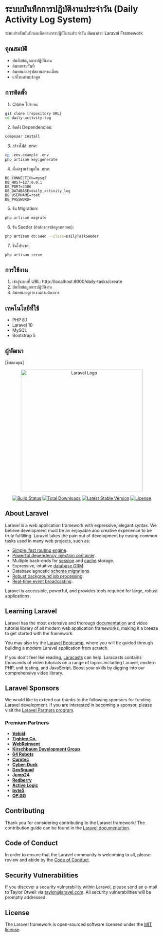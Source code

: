# ระบบบันทึกการปฏิบัติงานประจำวัน (Daily Activity Log System)

ระบบสำหรับบันทึกและติดตามการปฏิบัติงานประจำวัน พัฒนาด้วย Laravel Framework

## คุณสมบัติ
- บันทึกข้อมูลการปฏิบัติงาน
- ค้นหาตามวันที่
- ค้นหาและสรุปสถานะตามเดือน
- แก้ไขและลบข้อมูล

## การติดตั้ง

1. Clone โปรเจค:
```bash
git clone [repository URL]
cd daily-activity-log
```

2. ติดตั้ง Dependencies:
```bash
composer install
```

3. สร้างไฟล์ .env:
```bash
cp .env.example .env
php artisan key:generate
```

4. ตั้งค่าฐานข้อมูลใน .env:
```
DB_CONNECTION=mysql
DB_HOST=127.0.0.1
DB_PORT=3306
DB_DATABASE=daily_activity_log
DB_USERNAME=root
DB_PASSWORD=
```

5. รัน Migration:
```bash
php artisan migrate
```

6. รัน Seeder (ถ้าต้องการข้อมูลทดสอบ):
```bash
php artisan db:seed --class=DailyTaskSeeder
```

7. รันโปรเจค:
```bash
php artisan serve
```

## การใช้งาน
1. เข้าสู่ระบบที่ URL: http://localhost:8000/daily-tasks/create
2. บันทึกข้อมูลการปฏิบัติงาน
3. ค้นหาและดูรายงานตามต้องการ

## เทคโนโลยีที่ใช้
- PHP 8.1
- Laravel 10
- MySQL
- Bootstrap 5

## ผู้พัฒนา
[ชื่อของคุณ]

<p align="center"><a href="https://laravel.com" target="_blank"><img src="https://raw.githubusercontent.com/laravel/art/master/logo-lockup/5%20SVG/2%20CMYK/1%20Full%20Color/laravel-logolockup-cmyk-red.svg" width="400" alt="Laravel Logo"></a></p>

<p align="center">
<a href="https://github.com/laravel/framework/actions"><img src="https://github.com/laravel/framework/workflows/tests/badge.svg" alt="Build Status"></a>
<a href="https://packagist.org/packages/laravel/framework"><img src="https://img.shields.io/packagist/dt/laravel/framework" alt="Total Downloads"></a>
<a href="https://packagist.org/packages/laravel/framework"><img src="https://img.shields.io/packagist/v/laravel/framework" alt="Latest Stable Version"></a>
<a href="https://packagist.org/packages/laravel/framework"><img src="https://img.shields.io/packagist/l/laravel/framework" alt="License"></a>
</p>

## About Laravel

Laravel is a web application framework with expressive, elegant syntax. We believe development must be an enjoyable and creative experience to be truly fulfilling. Laravel takes the pain out of development by easing common tasks used in many web projects, such as:

- [Simple, fast routing engine](https://laravel.com/docs/routing).
- [Powerful dependency injection container](https://laravel.com/docs/container).
- Multiple back-ends for [session](https://laravel.com/docs/session) and [cache](https://laravel.com/docs/cache) storage.
- Expressive, intuitive [database ORM](https://laravel.com/docs/eloquent).
- Database agnostic [schema migrations](https://laravel.com/docs/migrations).
- [Robust background job processing](https://laravel.com/docs/queues).
- [Real-time event broadcasting](https://laravel.com/docs/broadcasting).

Laravel is accessible, powerful, and provides tools required for large, robust applications.

## Learning Laravel

Laravel has the most extensive and thorough [documentation](https://laravel.com/docs) and video tutorial library of all modern web application frameworks, making it a breeze to get started with the framework.

You may also try the [Laravel Bootcamp](https://bootcamp.laravel.com), where you will be guided through building a modern Laravel application from scratch.

If you don't feel like reading, [Laracasts](https://laracasts.com) can help. Laracasts contains thousands of video tutorials on a range of topics including Laravel, modern PHP, unit testing, and JavaScript. Boost your skills by digging into our comprehensive video library.

## Laravel Sponsors

We would like to extend our thanks to the following sponsors for funding Laravel development. If you are interested in becoming a sponsor, please visit the [Laravel Partners program](https://partners.laravel.com).

### Premium Partners

- **[Vehikl](https://vehikl.com/)**
- **[Tighten Co.](https://tighten.co)**
- **[WebReinvent](https://webreinvent.com/)**
- **[Kirschbaum Development Group](https://kirschbaumdevelopment.com)**
- **[64 Robots](https://64robots.com)**
- **[Curotec](https://www.curotec.com/services/technologies/laravel/)**
- **[Cyber-Duck](https://cyber-duck.co.uk)**
- **[DevSquad](https://devsquad.com/hire-laravel-developers)**
- **[Jump24](https://jump24.co.uk)**
- **[Redberry](https://redberry.international/laravel/)**
- **[Active Logic](https://activelogic.com)**
- **[byte5](https://byte5.de)**
- **[OP.GG](https://op.gg)**

## Contributing

Thank you for considering contributing to the Laravel framework! The contribution guide can be found in the [Laravel documentation](https://laravel.com/docs/contributions).

## Code of Conduct

In order to ensure that the Laravel community is welcoming to all, please review and abide by the [Code of Conduct](https://laravel.com/docs/contributions#code-of-conduct).

## Security Vulnerabilities

If you discover a security vulnerability within Laravel, please send an e-mail to Taylor Otwell via [taylor@laravel.com](mailto:taylor@laravel.com). All security vulnerabilities will be promptly addressed.

## License

The Laravel framework is open-sourced software licensed under the [MIT license](https://opensource.org/licenses/MIT).
